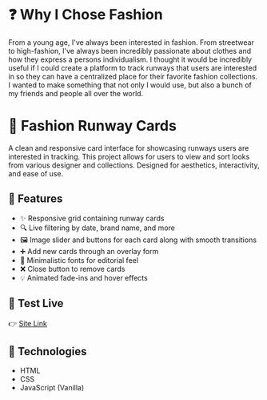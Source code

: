 # ❓ Why I Chose Fashion

From a young age, I've always been interested in fashion. From  streetwear to high-fashion, I've always been incredibly passionate about clothes and how they express a persons individualism. I thought it would be incredibly useful if I could create a platform to track runways that users are interested in so they can have a centralized place for their favorite fashion collections. I wanted to make something that not only I would use, but also a bunch of my friends and people all over the world.

# 🧵 Fashion Runway Cards

A clean and responsive card interface for showcasing runways users are interested in tracking. This project allows for users to view and sort looks from various designer and collections. Designed for aesthetics, interactivity, and ease of use.

## 🌟 Features

- ✨ Responsive grid containing runway cards  
- 🔍 Live filtering by date, brand name, and more  
- 🖼️ Image slider and buttons for each card along with smooth transitions  
- ➕ Add new cards through an overlay form  
- 🎯 Minimalistic fonts for editorial feel  
- ❌ Close button to remove cards
- 💡 Animated fade-ins and hover effects 

## 📸 Test Live

👉 [Site Link](https://navasardyangagik.github.io/snapproject/)

## 🧱 Technologies

- HTML
- CSS
- JavaScript (Vanilla)  
